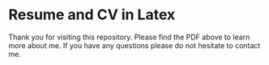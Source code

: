 # Resume and CV in Latex 
Thank you for visiting this repository. Please find the PDF above to learn more about me. If you have any questions please do not hesitate to contact me.
